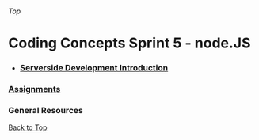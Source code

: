###### Top
# Coding Concepts Sprint 5 - node.JS

* ### [Serverside Development Introduction](nowhere.md)

### [Assignments](./assignments.md)

### General Resources 

[Back to Top](#Top)

